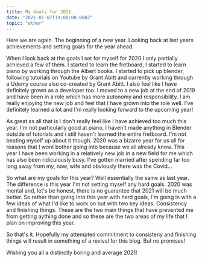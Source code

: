 ```yaml
---
title: My Goals for 2021
date: "2021-01-07T19:00:00.000Z"
topic: "other"
---
```


Here we are again. The beginning of a new year. Looking back at last years achievements and setting goals for the year ahead.

When I look back at the goals I set for myself for 2020 I only partially achieved a few of them. I started to learn the fretboard, I started to learn piano by working through the Albert books. I started to pick up blender, following tutorials on Youtube by Grant Abitt and currently working through a Udemy course also co-created by Grant Abitt. I also feel like I have definitely grown as a developer too. I moved to a new job at the end of 2019 and have been in a role which has more autonomy and responsibility. I am really enjoying the new job and feel that I have grown into the role well. I've definitely learned a lot and I'm really looking forward to the upcoming year!

As great as all that is I don't really feel like I have achieved too much this year. I'm not particularly good at piano, I haven't made anything in Blender outside of tutorials and i still haven't learned the entire fretboard. I'm not beating myself up about it though. 2020 was a bizarre year for us all for reasons that I wont bother going into because we all already know. This year I have been working in a relatively new job in a new field for me which has also been ridiculously busy. I've gotten married after spending far too long away from my, now, wife and obviously there was the Covid...

So what are my goals for this year? Well essentially the same as last year. The difference is this year I'm not setting myself any hard goals. 2020 was mental and, let's be honest, there is no guarantee that 2021 will be much better. So rather than going into this year with hard goals, I'm going in with a few ideas of what I'd like to work on but with two key ideas. Consistency and finishing things. These are the two main things that have prevented me from getting aything done and so these are the two areas of my life that I plan on improving this year.

So that's it. Hopefully my attempted commitment to consisteny and finishing things will result in something of a revival for this blog. But no promises!

Wishing you all a distinctly boring and average 2021!